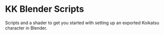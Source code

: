 # KK Blender Scripts
Scripts and a shader to get you started with setting up an exported Koikatsu character in Blender. 
